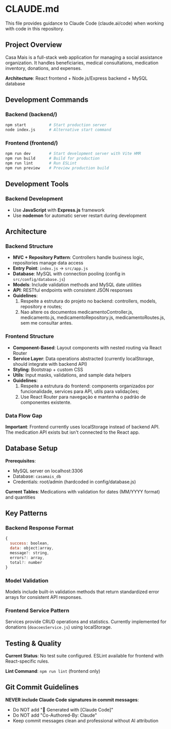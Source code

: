 # CLAUDE.md

This file provides guidance to Claude Code (claude.ai/code) when working with code in this repository.

## Project Overview

Casa Mais is a full-stack web application for managing a social assistance organization. It handles beneficiaries, medical consultations, medication inventory, donations, and expenses.

**Architecture**: React frontend + Node.js/Express backend + MySQL database

## Development Commands

### Backend (backend/)

```bash
npm start          # Start production server
node index.js      # Alternative start command
```

### Frontend (frontend/)

```bash
npm run dev        # Start development server with Vite HMR
npm run build      # Build for production
npm run lint       # Run ESLint
npm run preview    # Preview production build
```

## Development Tools

### Backend Development

- Use **JavaScript** with **Express.js** framework
- Use **nodemon** for automatic server restart during development

## Architecture

### Backend Structure

- **MVC + Repository Pattern**: Controllers handle business logic, repositories manage data access
- **Entry Point**: `index.js` → `src/app.js`
- **Database**: MySQL with connection pooling (config in `src/config/database.js`)
- **Models**: Include validation methods and MySQL date utilities
- **API**: RESTful endpoints with consistent JSON responses
- **Guidelines**:
  1. Respeite a estrutura do projeto no backend: controllers, models, repository e routes;
  2. Nao altere os documentos medicamentoController.js, medicamento.js, medicamentoRepository.js, medicamentoRoutes.js, sem me consultar antes.

### Frontend Structure

- **Component-Based**: Layout components with nested routing via React Router
- **Service Layer**: Data operations abstracted (currently localStorage, should integrate with backend API)
- **Styling**: Bootstrap + custom CSS
- **Utils**: Input masks, validations, and sample data helpers
- **Guidelines**:
  1. Respeite a estrutura do frontend: components organizados por funcionalidade, services para API, utils para validações;
  2. Use React Router para navegação e mantenha o padrão de componentes existente. 

### Data Flow Gap

**Important**: Frontend currently uses localStorage instead of backend API. The medication API exists but isn't connected to the React app.

## Database Setup

**Prerequisites**:

- MySQL server on localhost:3306
- Database: `casamais_db`
- Credentials: root/admin (hardcoded in config/database.js)

**Current Tables**: Medications with validation for dates (MM/YYYY format) and quantities

## Key Patterns

### Backend Response Format

```javascript
{
  success: boolean,
  data: object|array,
  message?: string,
  errors?: array,
  total?: number
}
```

### Model Validation

Models include built-in validation methods that return standardized error arrays for consistent API responses.

### Frontend Service Pattern

Services provide CRUD operations and statistics. Currently implemented for donations (`doacoesService.js`) using localStorage.

## Testing & Quality

**Current Status**: No test suite configured. ESLint available for frontend with React-specific rules.

**Lint Command**: `npm run lint` (frontend only)

## Git Commit Guidelines

**NEVER include Claude Code signatures in commit messages**:
- Do NOT add "🤖 Generated with [Claude Code]"
- Do NOT add "Co-Authored-By: Claude"
- Keep commit messages clean and professional without AI attribution
